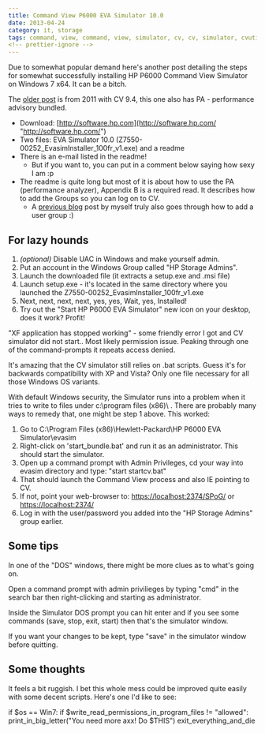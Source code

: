 ```yaml
---
title: Command View P6000 EVA Simulator 10.0
date: 2013-04-24
category: it, storage
tags: command, view, command, view, simulator, cv, cv, simulator, cvutil, disk, array, eva, firmware, hp, hsv300, p6000, simulator, sssu, storage, xcs
<!-- prettier-ignore -->
---
```


Due to somewhat popular demand here's another post detailing the steps for somewhat successfully installing HP P6000 Command View Simulator on Windows 7 x64. It can be a bitch.

The [older post](https://www.guldmyr.com/p6000-eva-command-view-simulator/) is from 2011 with CV 9.4, this one also has PA - performance advisory bundled.

- Download: [http://software.hp.com](http://software.hp.com/ "http://software.hp.com/")
- Two files: EVA Simulator 10.0 (Z7550-00252\_EvasimInstaller\_100fr\_v1.exe) and a readme
- There is an e-mail listed in the readme!
  - But if you want to, you can put in a comment below saying how sexy I am :p
- The readme is quite long but most of it is about how to use the PA (performance analyzer), Appendix B is a required read. It describes how to add the Groups so you can log on to CV.
  - A [previous blog](https://www.guldmyr.com/to-create-a-new-user-group-in-windows-7/) post by myself truly also goes through how to add a user group :)

## For lazy hounds

1. _(optional)_ Disable UAC in Windows and make yourself admin.
2. Put an account in the Windows Group called "HP Storage Admins".
3. Launch the downloaded file (it extracts a setup.exe and .msi file)
4. Launch setup.exe - it's located in the same directory where you launched the Z7550-00252\_EvasimInstaller\_100fr\_v1.exe
5. Next, next, next, next, yes, yes, Wait, yes, Installed!
6. Try out the "Start HP P6000 EVA Simulator" new icon on your desktop, does it work? Profit!

"XF application has stopped working" - some friendly error I got and CV simulator did not start.. Most likely permission issue. Peaking through one of the command-prompts it repeats access denied.

It's amazing that the CV simulator still relies on .bat scripts. Guess it's for backwards compatibility with XP and Vista? Only one file necessary for all those Windows OS variants.

With default Windows security, the Simulator runs into a problem when it tries to write to files under c:\\program files (x86)\\ . There are probably many ways to remedy that, one might be step 1 above. This worked:

1. Go to C:\\Program Files (x86)\\Hewlett-Packard\\HP P6000 EVA Simulator\\evasim
2. Right-click on 'start\_bundle.bat' and run it as an administrator. This should start the simulator.
3. Open up a command prompt with Admin Privileges, cd your way into evasim directory and type: "start startcv.bat"
4. That should launch the Command View process and also IE pointing to CV.
5. If not, point your web-browser to: <https://localhost:2374/SPoG/> or <https://localhost:2374/>
6. Log in with the user/password you added into the "HP Storage Admins" group earlier.

## Some tips

In one of the "DOS" windows, there might be more clues as to what's going on.

Open a command prompt with admin privilieges by typing "cmd" in the search bar then right-clicking and starting as administrator.

Inside the Simulator DOS prompt you can hit enter and if you see some commands (save, stop, exit, start) then that's the simulator window.

If you want your changes to be kept, type "save" in the simulator window before quitting.

## Some thoughts

It feels a bit ruggish. I bet this whole mess could be improved quite easily with some decent scripts. Here's one I'd like to see:

if $os == Win7:
    if $write\_read\_permissions\_in\_program\_files != "allowed":
        print\_in\_big\_letter("You need more axx! Do $THIS")
        exit\_everything\_and\_die
